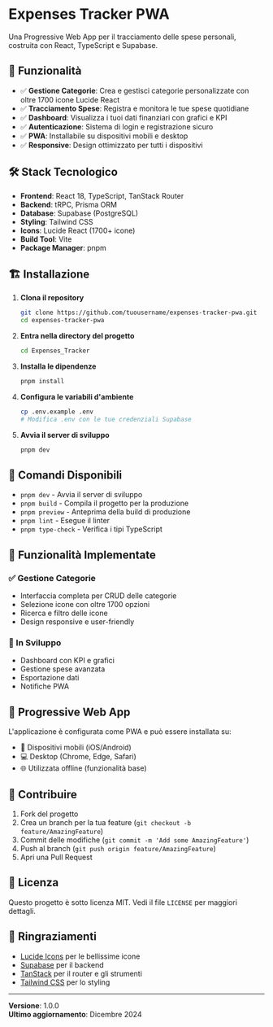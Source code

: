 # Expenses Tracker PWA

Una Progressive Web App per il tracciamento delle spese personali, costruita con React, TypeScript e Supabase.

## 🚀 Funzionalità

- ✅ **Gestione Categorie**: Crea e gestisci categorie personalizzate con oltre 1700 icone Lucide React
- ✅ **Tracciamento Spese**: Registra e monitora le tue spese quotidiane
- ✅ **Dashboard**: Visualizza i tuoi dati finanziari con grafici e KPI
- ✅ **Autenticazione**: Sistema di login e registrazione sicuro
- ✅ **PWA**: Installabile su dispositivi mobili e desktop
- ✅ **Responsive**: Design ottimizzato per tutti i dispositivi

## 🛠 Stack Tecnologico

- **Frontend**: React 18, TypeScript, TanStack Router
- **Backend**: tRPC, Prisma ORM
- **Database**: Supabase (PostgreSQL)
- **Styling**: Tailwind CSS
- **Icons**: Lucide React (1700+ icone)
- **Build Tool**: Vite
- **Package Manager**: pnpm

## 🏗 Installazione

1. **Clona il repository**
   ```bash
   git clone https://github.com/tuousername/expenses-tracker-pwa.git
   cd expenses-tracker-pwa
   ```

2. **Entra nella directory del progetto**
   ```bash
   cd Expenses_Tracker
   ```

3. **Installa le dipendenze**
   ```bash
   pnpm install
   ```

4. **Configura le variabili d'ambiente**
   ```bash
   cp .env.example .env
   # Modifica .env con le tue credenziali Supabase
   ```

5. **Avvia il server di sviluppo**
   ```bash
   pnpm dev
   ```

## 🚦 Comandi Disponibili

- `pnpm dev` - Avvia il server di sviluppo
- `pnpm build` - Compila il progetto per la produzione
- `pnpm preview` - Anteprima della build di produzione
- `pnpm lint` - Esegue il linter
- `pnpm type-check` - Verifica i tipi TypeScript

## 🌟 Funzionalità Implementate

### ✅ Gestione Categorie
- Interfaccia completa per CRUD delle categorie
- Selezione icone con oltre 1700 opzioni
- Ricerca e filtro delle icone
- Design responsive e user-friendly

### 🔄 In Sviluppo
- Dashboard con KPI e grafici
- Gestione spese avanzata
- Esportazione dati
- Notifiche PWA

## 📱 Progressive Web App

L'applicazione è configurata come PWA e può essere installata su:
- 📱 Dispositivi mobili (iOS/Android)
- 💻 Desktop (Chrome, Edge, Safari)
- 🌐 Utilizzata offline (funzionalità base)

## 🤝 Contribuire

1. Fork del progetto
2. Crea un branch per la tua feature (`git checkout -b feature/AmazingFeature`)
3. Commit delle modifiche (`git commit -m 'Add some AmazingFeature'`)
4. Push al branch (`git push origin feature/AmazingFeature`)
5. Apri una Pull Request

## 📄 Licenza

Questo progetto è sotto licenza MIT. Vedi il file `LICENSE` per maggiori dettagli.

## 🙏 Ringraziamenti

- [Lucide Icons](https://lucide.dev) per le bellissime icone
- [Supabase](https://supabase.com) per il backend
- [TanStack](https://tanstack.com) per il router e gli strumenti
- [Tailwind CSS](https://tailwindcss.com) per lo styling

---

**Versione**: 1.0.0  
**Ultimo aggiornamento**: Dicembre 2024 